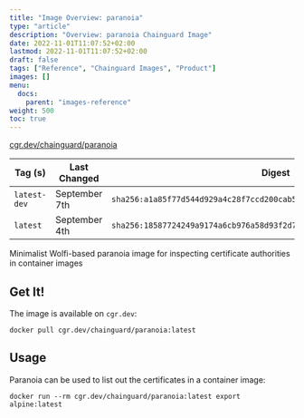 ```yaml
---
title: "Image Overview: paranoia"
type: "article"
description: "Overview: paranoia Chainguard Image"
date: 2022-11-01T11:07:52+02:00
lastmod: 2022-11-01T11:07:52+02:00
draft: false
tags: ["Reference", "Chainguard Images", "Product"]
images: []
menu:
  docs:
    parent: "images-reference"
weight: 500
toc: true
---
```


[cgr.dev/chainguard/paranoia](https://github.com/chainguard-images/images/tree/main/images/paranoia)

| Tag (s)       | Last Changed  | Digest                                                                    |
|---------------|---------------|---------------------------------------------------------------------------|
|  `latest-dev` | September 7th | `sha256:a1a85f77d544d929a4c28f7ccd200cab5e43dfdc172506af0449bae88931b7c7` |
|  `latest`     | September 4th | `sha256:18587724249a9174a6cb976a58d93f2d777cdc21c94c6afd756e1d896fa34178` |



Minimalist Wolfi-based paranoia image for inspecting certificate authorities in container images

## Get It!

The image is available on `cgr.dev`:

```
docker pull cgr.dev/chainguard/paranoia:latest
```

## Usage

Paranoia can be used to list out the certificates in a container image:

```
docker run --rm cgr.dev/chainguard/paranoia:latest export alpine:latest
```

